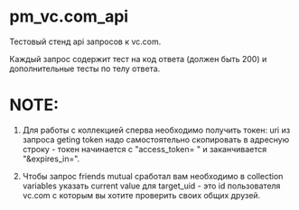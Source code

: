 # pm_vc.com_api
Тестовый стенд api запросов к vc.com.

Каждый запрос содержит тест на код ответа (должен быть 200) и дополнительные тесты по телу ответа.

# NOTE:

1.  Для работы с коллекцией сперва необходимо получить токен: uri из запроса geting token надо самостоятельно скопировать в адресную строку - токен начинается с "access_token= " и заканчивается "&expires_in=".

2. Чтобы запрос friends mutual сработал вам необходимо в collection variables указать current value для target_uid - это id пользователя vc.com с которым вы хотите проверить своих общих друзей.
